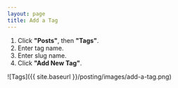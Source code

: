 ```yaml
---
layout: page
title: Add a Tag
---
```


1. Click **"Posts"**, then **"Tags"**.
2. Enter tag name.
3. Enter slug name.
4. Click **"Add New Tag"**.

![Tags]({{ site.baseurl }}/posting/images/add-a-tag.png)

